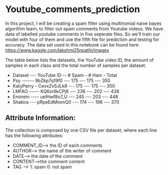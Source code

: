 # Youtube_comments_prediction
In this project, I will be creating a spam filter using multinomial naive bayes algorithm learn, to filter out spam comments from Youtube videos. We have data of labelled youtube comments in five seperate files. So we'll train our model with four of them and use the fifth file for prediction and testing for accuracy. The data set used in this notebook can be found here https://www.kaggle.com/lakshmi25npathi/images

The table below lists the datasets, the YouTube video ID, the amount of samples in each class and the total number of samples per dataset.

- Dataset --- YouTube ID -- # Spam - # Ham - Total 
- Psy ------ 9bZkp7q19f0 --- 175 --- 175 --- 350
- KatyPerry - CevxZvSJLk8 --- 175 --- 175 --- 350
- LMFAO ----- KQ6zr6kCPj8 --- 236 --- 202 --- 438
- Eminem ---- uelHwf8o7_U --- 245 --- 203 --- 448
- Shakira --- pRpeEdMmmQ0 --- 174 --- 196 --- 370 

## Attribute Information:
The collection is composed by one CSV file per dataset, where each line has the following attributes:
- COMMENT_ID--> the ID of each comments
- AUTHOR--> the name of the writer of comment
- DATE--> the date of the comment 
- CONTENT-->the comment content
- TAG --> 1: spam  0: not spam 
